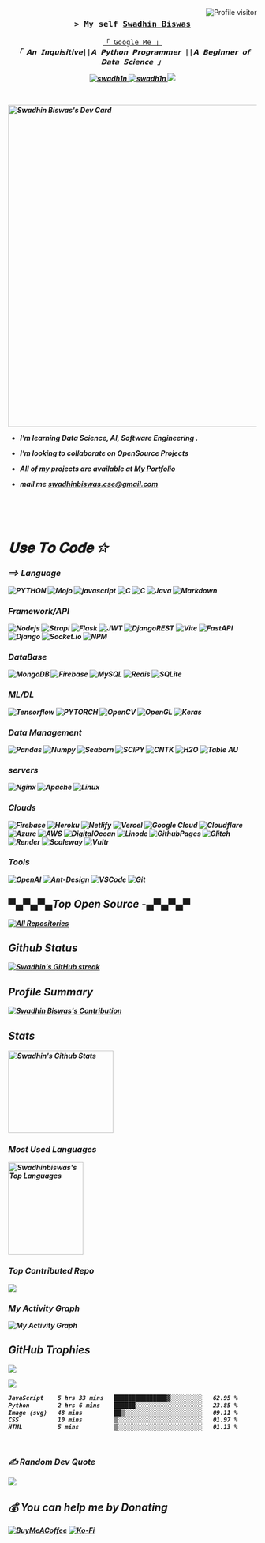 <a href="https://komarev.com/ghpvc/?username=swadhinbiswas">
  <img align="right" src="https://komarev.com/ghpvc/?username=swadhinbiswas&label=Visitors&color=0e75b6&style=flat" alt="Profile visitor" />
</a>

<!-- Intro  -->
<h3 align="center">
        <samp>&gt; My self
                <b><a target="_blank" href="#">Swadhin Biswas</a></b>
        </samp>
</h3>

<p align="center"> 
  <samp>
    <a href="https://www.google.com/search?q=swadhin+biswas">「 Google Me 」</a>
    <br>
   <b> <i> 「 𝗔𝗻 𝗜𝗻𝗾𝘂𝗶𝘀𝗶𝘁𝗶𝘃𝗲||𝗔 𝗣𝘆𝘁𝗵𝗼𝗻 𝗣𝗿𝗼𝗴𝗿𝗮𝗺𝗺𝗲𝗿 ||𝗔 𝗕𝗲𝗴𝗶𝗻𝗻𝗲𝗿 𝗼𝗳 𝗗𝗮𝘁𝗮 𝗦𝗰𝗶𝗲𝗻𝗰𝗲 」<br> 
   
    
  </samp>
</p>

<p align="center">
 <a href="#" target="blank">
  <img src="https://img.shields.io/badge/Website-DC143C?style=for-the-badge&logo=medium&logoColor=white" alt="swadh1n" />
 </a>
<a href="https://linkedin.com/in/swadh1n" target="_blank">
  <img src="https://img.shields.io/badge/LinkedIn-0077B5?style=for-the-badge&logo=linkedin&logoColor=white" alt="swadh1n"/>
 </a>
 <a href="https://twitter.com/swadh1n" target="_blank">
  <img src="https://img.shields.io/badge/Twitter-1DA1F2?style=for-the-badge&logo=twitter&logoColor=white" />
 </a>
 
</p>
<br />

<!-- About Section -->




<a href="https://app.daily.dev/swadhinbiswas"><img src="https://api.daily.dev/devcards/v2/YaSZ7GVBTMSY5Lw9hJEAq.png?type=wide&r=zrd" width="652" alt="Swadhin Biswas's Dev Card"/></a>
  


- I’m learning **Data Science, AI, Software Engineering .**

- I’m looking to collaborate on **OpenSource Projects**

- All of my projects are available at **[My Portfolio](https://swadhin.my.id)**

-  mail me **swadhinbiswas.cse@gmail.com** 


<br/>
<br/>
<br/>

# 𝐔𝐬𝐞 𝐓𝐨 𝐂𝐨𝐝𝐞 ✩

### ⟹ Language
![PYTHON](https://img.shields.io/badge/Python-ccca60?style=for-the-badge&labelColor=black&logo=python&logoColor=0092ff) ![Mojo](https://img.shields.io/badge/Mojo-ccca60?style=for-the-badge&labelColor=black&logo=mojo&logoColor=0092ff) ![javascript](https://img.shields.io/badge/javascript-efd81c?style=for-the-badge&logo=javascript&logoColor=black) ![C](https://img.shields.io/badge/c-%2300599C.svg?style=for-the-badge&logo=c&logoColor=white)
![C](https://img.shields.io/badge/C/C++-0078d7?style=for-the-badge&logo=c&logoColor=white)  ![Java](https://img.shields.io/badge/java-%23ED8B00.svg?style=for-the-badge&logo=openjdk&logoColor=white) 
![Markdown](https://img.shields.io/badge/Markdown-000000?style=for-the-badge&logo=markdown&logoColor=white)


### Framework/API
![Nodejs](https://img.shields.io/badge/Nodejs-3C873A?style=for-the-badge&labelColor=black&logo=node.js&logoColor=3C873A)
![Strapi](https://img.shields.io/badge/strapi-2E7EEA?style=for-the-badge&logo=strapi&logoColor=white)
![Flask](https://img.shields.io/badge/flask-%23000.svg?style=for-the-badge&logo=flask&logoColor=white) ![JWT](https://img.shields.io/badge/JWT-black?style=for-the-badge&logo=JSON%20web%20tokens)  ![DjangoREST](https://img.shields.io/badge/DJANGO-REST-ff1709?style=for-the-badge&logo=django&logoColor=white&color=ff1709&labelColor=gray) ![Vite](https://img.shields.io/badge/vite-%23646CFF.svg?style=for-the-badge&logo=vite&logoColor=white)
![FastAPI](https://img.shields.io/badge/FastAPI-005571?style=for-the-badge&logo=fastapi) ![Django](https://img.shields.io/badge/django-%23092E20.svg?style=for-the-badge&logo=django&logoColor=white) 
![Socket.io](https://img.shields.io/badge/Socket.io-black?style=for-the-badge&logo=socket.io&badgeColor=010101)
![NPM](https://img.shields.io/badge/NPM-%23CB3837.svg?style=for-the-badge&logo=npm&logoColor=white)


### DataBase 

![MongoDB](https://img.shields.io/badge/MongoDB-4EA94B?style=for-the-badge&logo=mongodb&logoColor=white)
![Firebase](https://img.shields.io/badge/firebase-%23039BE5.svg?style=for-the-badge&logo=firebase)
 ![MySQL](https://img.shields.io/badge/mysql-%7fc8ff.svg?style=for-the-badge&logo=mysql&logoColor=black)  ![Redis](https://img.shields.io/badge/redis-%23DD0031.svg?style=for-the-badge&logo=redis&logoColor=white)  ![SQLite](https://img.shields.io/badge/sqlite-%2307405e.svg?style=for-the-badge&logo=sqlite&logoColor=white)


### ML/DL
![Tensorflow](<https://img.shields.io/badge/TensorFlow-rgb(249,130,3)?style=for-the-badge&labelColor=black&logo=tensorflow&logoColor=> ) 
![PYTORCH](https://img.shields.io/badge/PyTorch-white?style=for-the-badge&logo=pytorch&logoColor=)
![OpenCV](https://img.shields.io/badge/opencv-%23white.svg?style=for-the-badge&logo=opencv&logoColor=white) ![OpenGL](https://img.shields.io/badge/OpenGL-%23FFFFFF.svg?style=for-the-badge&logo=opengl) 
![Keras](https://img.shields.io/badge/Keras-d10808?style=for-the-badge&logo=keras&logoColor=white)


### Data Management

![Pandas](https://img.shields.io/badge/Pandas-61DBFB?style=for-the-badge&labelColor=black&logo=pandas&logoColor=61DBFB)
![Numpy](https://img.shields.io/badge/Numpy-66e599?style=for-the-badge&labelColor=black&logo=numpy&logoColor=66e599)
![Seaborn](https://img.shields.io/badge/Seaborn-404be3?style=for-the-badge&labelColor=black&logo=seaborn&logoColor=61DBFB)
![SCIPY](https://img.shields.io/badge/Scipy-000000?style=for-the-badge&logo=scipy&logoColor=blue)
![CNTK](https://img.shields.io/badge/CNTK-2d7abe?style=for-the-badge&logo=cntk5&logoColor) ![H2O](https://img.shields.io/badge/H2O-593D88?style=for-the-badge&logo=h2o&logoColor=white)
![Table AU](https://img.shields.io/badge/Tableau-FF4154?style=for-the-badge&logo=tableau&logoColor=white)

### servers
![Nginx](https://img.shields.io/badge/nginx-%23009639.svg?style=for-the-badge&logo=nginx&logoColor=white) ![Apache](https://img.shields.io/badge/apache-%23D42029.svg?style=for-the-badge&logo=apache&logoColor=white) 
![Linux](https://img.shields.io/badge/Linux-%29272d.svg?style=for-the-badge&logo=linux&logoColor=black) 

### Clouds

![Firebase](https://img.shields.io/badge/firebase-%23039BE5.svg?style=for-the-badge&logo=firebase) ![Heroku](https://img.shields.io/badge/heroku-%23430098.svg?style=for-the-badge&logo=heroku&logoColor=white) ![Netlify](https://img.shields.io/badge/netlify-%23000000.svg?style=for-the-badge&logo=netlify&logoColor=#00C7B7) ![Vercel](https://img.shields.io/badge/vercel-%23000000.svg?style=for-the-badge&logo=vercel&logoColor=white) ![Google Cloud](https://img.shields.io/badge/GoogleCloud-%234285F4.svg?style=for-the-badge&logo=google-cloud&logoColor=white) ![Cloudflare](https://img.shields.io/badge/Cloudflare-F38020?style=for-the-badge&logo=Cloudflare&logoColor=white) ![Azure](https://img.shields.io/badge/azure-%230072C6.svg?style=for-the-badge&logo=microsoftazure&logoColor=white) ![AWS](https://img.shields.io/badge/AWS-%23FF9900.svg?style=for-the-badge&logo=amazon-aws&logoColor=white) ![DigitalOcean](https://img.shields.io/badge/DigitalOcean-%230167ff.svg?style=for-the-badge&logo=digitalOcean&logoColor=white) ![Linode](https://img.shields.io/badge/linode-00A95C?style=for-the-badge&logo=linode&logoColor=white) ![GithubPages](https://img.shields.io/badge/github%20pages-121013?style=for-the-badge&logo=github&logoColor=white) ![Glitch](https://img.shields.io/badge/glitch-%233333FF.svg?style=for-the-badge&logo=glitch&logoColor=white) ![Render](https://img.shields.io/badge/Render-%46E3B7.svg?style=for-the-badge&logo=render&logoColor=white) ![Scaleway](https://img.shields.io/badge/SCALEWAY-%234f0599.svg?style=for-the-badge&logo=scaleway&logoColor=white) 
![Vultr](https://img.shields.io/badge/Vultr-007BFC.svg?style=for-the-badge&logo=vultr) 


### Tools 
![OpenAI](https://img.shields.io/badge/OpenAI-1572B6?style=for-the-badge&logo=openai&logoColor=white)
![Ant-Design](https://img.shields.io/badge/AntDesign-0170FE?style=for-the-badge&logo=antdesign&logoColor=white)
![VSCode](https://img.shields.io/badge/Visual_Studio-0078d7?style=for-the-badge&logo=visual%20studio&logoColor=white)
![Git](https://img.shields.io/badge/Git-F05032?style=for-the-badge&logo=git&logoColor=white)

## ▀▄▀▄▀▄Top Open Source -▄▀▄▀▄▀

<p align="left">
  <a href="https://github.com/swadhinbiswas?tab=repositories" target="_blank"><img alt="All Repositories" title="All Repositories" src="https://img.shields.io/badge/-All%20Repos-2962FF?style=for-the-badge&logo=koding&logoColor=white"/></a>
</p>


## Github Status
  <a href="https://github.com/swadhinbiswas">
    <img src="https://github-readme-streak-stats.herokuapp.com/?user=swadhinbiswas&theme=blueberry&border=&background=0D1117" alt="Swadhin's GitHub streak"/>
  </a>



## Profile Summary

<a href="https://github.com/swadhinbiswas">
  <img src="https://github-profile-summary-cards.vercel.app/api/cards/profile-details?username=swadhinbiswas&theme=blueberry" alt="Swadhin Biswas's Contribution"/>
</a>

## Stats
<a href="https://github.com/swadhinbiswas"><img alt="Swadhin's Github Stats" src="https://denvercoder1-github-readme-stats.vercel.app/api?username=swadhinbiswas&show_icons=true&count_private=true&theme=tokyonight&border_color=87aedc&bg_color=#232937&title_color=F85D7F&icon_color=87aedc" height="167px" width="65%"/></a>

 ### Most Used Languages
 <a href="https://github.com/swadhinbiswas"><img alt="Swadhinbiswas's Top Languages" src="https://denvercoder1-github-readme-stats.vercel.app/api/top-langs/?username=swadhinbiswas&langs_count=8&layout=compact&theme=blueberry&border_color=87aedc&bg_color=#232937&title_color=F85D7F&icon_color=F8D866" height="187px" width="55%"/></a>

### Top Contributed Repo
![](https://github-contributor-stats.vercel.app/api?username=swadhinbiswas&limit=5&theme=dark&combine_all_yearly_contributions=true)

### My Activity Graph
![My Activity Graph](https://github-readme-activity-graph.vercel.app/graph?username=swadhinbiswas&custom_title=Swadhin's%20GitHub%20Activity%20Graph&bg_color=0D1117&color=7F3FBF&line=0147FA&point=00C78C&area_color=FFFFFF&title_color=FFFFFF&area=true)

##  GitHub Trophies
![](https://github-profile-trophy.vercel.app/?username=swadhinbiswas&theme=radical&no-frame=false&no-bg=true&margin-w=4)

<a href="https://"><img src="https://raw.githubusercontent.com/swadhinbiswas/swadhinbiswas/main/.github/workflows/github-contribution-grid-snake.svg"/></a>




<!--START_SECTION:waka-->

```txt
JavaScript    5 hrs 33 mins   ███████████████▓░░░░░░░░░   62.95 %
Python        2 hrs 6 mins    ██████░░░░░░░░░░░░░░░░░░░   23.85 %
Image (svg)   48 mins         ██▒░░░░░░░░░░░░░░░░░░░░░░   09.11 %
CSS           10 mins         ▒░░░░░░░░░░░░░░░░░░░░░░░░   01.97 %
HTML          5 mins          ▒░░░░░░░░░░░░░░░░░░░░░░░░   01.13 %
```

<!--END_SECTION:waka-->

```


```
### ✍️ Random Dev Quote
![](https://quotes-github-readme.vercel.app/api?type=horizontal&theme=tokyonight)


 ## 💰 You can help me by Donating
  [![BuyMeACoffee](https://img.shields.io/badge/Buy%20Me%20a%20Coffee-ffdd00?style=for-the-badge&logo=buy-me-a-coffee&logoColor=black)](https://buymeacoffee.com/swadhinbiswas) [![Ko-Fi](https://img.shields.io/badge/Ko--fi-F16061?style=for-the-badge&logo=ko-fi&logoColor=white)](https://ko-fi.com/swadhinbiswas) 
